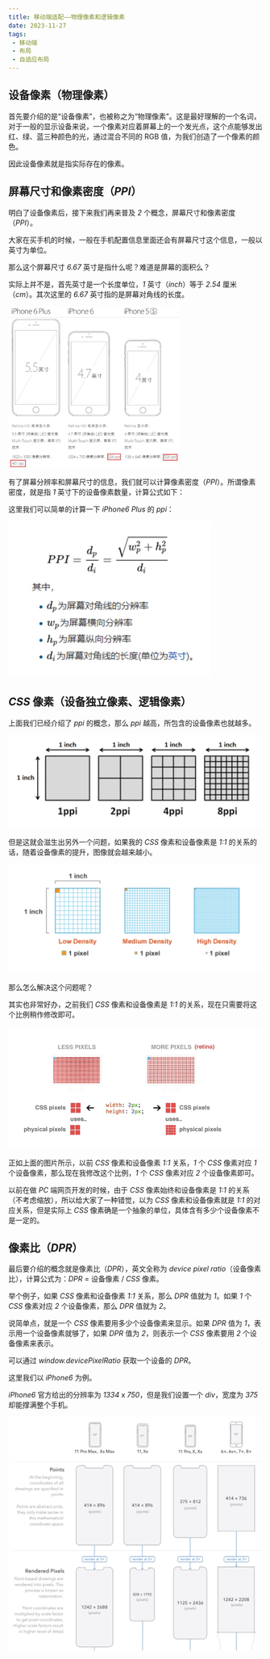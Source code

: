 ```yaml
---
title: 移动端适配——物理像素和逻辑像素
date: 2023-11-27
tags:
 - 移动端
 - 布局
 - 自适应布局
---
```


## 设备像素（物理像素）

首先要介绍的是“设备像素”，也被称之为“物理像素”。这是最好理解的一个名词，对于一般的显示设备来说，一个像素对应着屏幕上的一个发光点，这个点能够发出红、绿、蓝三种颜色的光，通过混合不同的 RGB 值，为我们创造了一个像素的颜色。

因此设备像素就是指实际存在的像素。

## 屏幕尺寸和像素密度（*PPI*）

明白了设备像素后，接下来我们再来普及 *2* 个概念，屏幕尺寸和像素密度（*PPI*）。

大家在买手机的时候，一般在手机配置信息里面还会有屏幕尺寸这个信息，一般以英寸为单位。

那么这个屏幕尺寸 *6.67* 英寸是指什么呢？难道是屏幕的面积么？

实际上并不是，首先英寸是一个长度单位，*1* 英寸（*inch*）等于 *2.54* 厘米（*cm*）。其次这里的 *6.67* 英寸指的是屏幕对角线的长度。

<img src="./imgs/responseAdaptive/2022-02-23-055339.png" style="zoom: 33%;" />

有了屏幕分辨率和屏幕尺寸的信息，我们就可以计算像素密度（*PPI*）。所谓像素密度，就是指 *1* 英寸下的设备像素数量，计算公式如下：

这里我们可以简单的计算一下 *iPhone6 Plus* 的 *ppi*：

<img src="./imgs/responseAdaptive/2022-02-23-055411.png" style="zoom: 50%;" />

## *CSS* 像素（设备独立像素、逻辑像素）

上面我们已经介绍了 *ppi* 的概念，那么 *ppi* 越高，所包含的设备像素也就越多。

![](./imgs/responseAdaptive/2022-02-23-055456.png)

但是这就会滋生出另外一个问题，如果我的 *CSS* 像素和设备像素是 *1:1* 的关系的话，随着设备像素的提升，图像就会越来越小。

![](./imgs/responseAdaptive/2022-02-23-055513.png)

那么怎么解决这个问题呢？

其实也非常好办，之前我们 *CSS* 像素和设备像素是 *1:1* 的关系，现在只需要将这个比例稍作修改即可。

![](./imgs/responseAdaptive/2022-02-23-055531.png)

正如上面的图片所示，以前 *CSS* 像素和设备像素 *1:1* 关系，*1* 个 *CSS* 像素对应 *1* 个设备像素，那么现在我修改这个比例，*1* 个 *CSS* 像素对应 *2* 个设备像素即可。

以前在做 *PC* 端网页开发的时候，由于 *CSS* 像素始终和设备像素是 *1:1* 的关系（不考虑缩放），所以给大家了一种错觉，以为 *CSS* 像素和设备像素就是 *1:1* 的对应关系，但是实际上 *CSS* 像素确是一个抽象的单位，具体含有多少个设备像素不是一定的。

## 像素比（*DPR*）

最后要介绍的概念就是像素比（*DPR*），英文全称为 *device pixel ratio*（设备像素比），计算公式为：*DPR* = 设备像素 / *CSS* 像素。

举个例子，如果 *CSS* 像素和设备像素 *1:1* 关系，那么 *DPR* 值就为 *1*。如果 *1* 个 *CSS* 像素对应 *2* 个设备像素，那么 *DPR* 值就为 *2*。

说简单点，就是一个 *CSS* 像素要用多少个设备像素来显示。如果 *DPR* 值为 *1*，表示用一个设备像素就够了，如果 *DPR* 值为 *2*，则表示一个 *CSS* 像素要用 *2* 个设备像素来表示。

可以通过 *window.devicePixelRatio* 获取一个设备的 *DPR*。

这里我们以 *iPhone6* 为例。

*iPhone6* 官方给出的分辨率为 *1334* x *750*，但是我们设置一个 *div*，宽度为 *375* 却能撑满整个手机。

![](./imgs/responseAdaptive/2022-02-23-055621.png)

